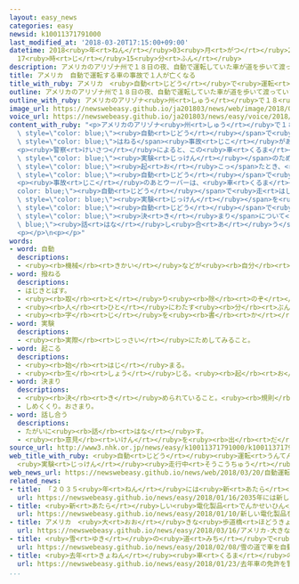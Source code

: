 ```yaml
---
layout: easy_news
categories: easy
newsid: k10011371791000
last_modified_at: '2018-03-20T17:15:00+09:00'
datetime: 2018<ruby>年<rt>ねん</rt></ruby>03<ruby>月<rt>がつ</rt></ruby>20<ruby>日<rt>にち</rt></ruby>
  17<ruby>時<rt>じ</rt></ruby>15<ruby>分<rt>ふん</rt></ruby>
description: アメリカのアリゾナ州で１８日の夜、自動で運転していた車が道を歩いて渡っていた女性をはねる事故がありました。
title: アメリカ　自動で運転する車の事故で１人が亡くなる
title_with_ruby: アメリカ　<ruby>自動<rt>じどう</rt></ruby>で<ruby>運転<rt>うんてん</rt></ruby>する<ruby>車<rt>くるま</rt></ruby>の<ruby>事故<rt>じこ</rt></ruby>で<ruby>１人<rt>ひとり</rt></ruby>が<ruby>亡<rt>な</rt></ruby>くなる
outline: アメリカのアリゾナ州で１８日の夜、自動で運転していた車が道を歩いて渡っていた女性をはねる事故がありました。
outline_with_ruby: アメリカのアリゾナ<ruby>州<rt>しゅう</rt></ruby>で１８<ruby>日<rt>にち</rt></ruby>の<ruby>夜<rt>よる</rt></ruby>、<ruby>自動<rt>じどう</rt></ruby>で<ruby>運転<rt>うんてん</rt></ruby>していた<ruby>車<rt>くるま</rt></ruby>が<ruby>道<rt>みち</rt></ruby>を<ruby>歩<rt>ある</rt></ruby>いて<ruby>渡<rt>わた</rt></ruby>っていた<ruby>女性<rt>じょせい</rt></ruby>をはねる<ruby>事故<rt>じこ</rt></ruby>がありました。
image_url: https://newswebeasy.github.io/ja201803/news/web/image/2018/03/20/K10011371791_1803200615_1803200618_01_03.jpg
voice_url: https://newswebeasy.github.io/ja201803/news/easy/voice/2018/03/20/k10011371791000.mp3
content_with_ruby: "<p>アメリカのアリゾナ<ruby>州<rt>しゅう</rt></ruby>で１８<ruby>日<rt>にち</rt></ruby>の<ruby>夜<rt>よる</rt></ruby>、<span\
  \ style=\"color: blue;\"><ruby>自動<rt>じどう</rt></ruby></span>で<ruby>運転<rt>うんてん</rt></ruby>していた<ruby>車<rt>くるま</rt></ruby>が<ruby>道<rt>みち</rt></ruby>を<ruby>歩<rt>ある</rt></ruby>いて<ruby>渡<rt>わた</rt></ruby>っていた<ruby>女性<rt>じょせい</rt></ruby>を<span\
  \ style=\"color: blue;\">はねる</span><ruby>事故<rt>じこ</rt></ruby>がありました。この<ruby>女性<rt>じょせい</rt></ruby>は<ruby>亡<rt>な</rt></ruby>くなりました。</p>\n\
  <p><ruby>警察<rt>けいさつ</rt></ruby>によると、この<ruby>車<rt>くるま</rt></ruby>はウーバーという<ruby>会社<rt>かいしゃ</rt></ruby>が<span\
  \ style=\"color: blue;\"><ruby>実験<rt>じっけん</rt></ruby></span>のために<ruby>走<rt>はし</rt></ruby>らせていました。<ruby>事故<rt>じこ</rt></ruby>が<span\
  \ style=\"color: blue;\"><ruby>起<rt>お</rt></ruby>こっ</span>たとき、<ruby>運転<rt>うんてん</rt></ruby><ruby>席<rt>せき</rt></ruby>には<ruby>人<rt>ひと</rt></ruby>が<ruby>座<rt>すわ</rt></ruby>っていました。アメリカのテレビなどは、<span\
  \ style=\"color: blue;\"><ruby>自動<rt>じどう</rt></ruby></span>で<ruby>運転<rt>うんてん</rt></ruby>する<ruby>車<rt>くるま</rt></ruby>の<ruby>事故<rt>じこ</rt></ruby>で<ruby>初<rt>はじ</rt></ruby>めて<ruby>人<rt>ひと</rt></ruby>が<ruby>亡<rt>な</rt></ruby>くなったと<ruby>伝<rt>つた</rt></ruby>えています。</p>\n\
  <p><ruby>事故<rt>じこ</rt></ruby>のあとウーバーは、<ruby>車<rt>くるま</rt></ruby>を<span style=\"\
  color: blue;\"><ruby>自動<rt>じどう</rt></ruby></span>で<ruby>走<rt>はし</rt></ruby>らせる<span\
  \ style=\"color: blue;\"><ruby>実験<rt>じっけん</rt></ruby></span>を<ruby>普通<rt>ふつう</rt></ruby>の<ruby>道<rt>みち</rt></ruby>で<ruby>行<rt>おこな</rt></ruby>うことを<ruby>中止<rt>ちゅうし</rt></ruby>すると<ruby>言<rt>い</rt></ruby>いました。これから<span\
  \ style=\"color: blue;\"><ruby>自動<rt>じどう</rt></ruby></span>で<ruby>運転<rt>うんてん</rt></ruby>する<ruby>車<rt>くるま</rt></ruby>の<ruby>安全<rt>あんぜん</rt></ruby>や<span\
  \ style=\"color: blue;\"><ruby>決<rt>き</rt></ruby>まり</span>について<span style=\"color:\
  \ blue;\"><ruby>話<rt>はな</rt></ruby>し<ruby>合<rt>あ</rt></ruby>う</span><ruby>必要<rt>ひつよう</rt></ruby>がありそうです。</p>\n\
  <p></p>\n<p></p>"
words:
- word: 自動
  descriptions:
  - <ruby><rb>機械</rb><rt>きかい</rt></ruby>などが<ruby><rb>自分</rb><rt>じぶん</rt></ruby>の<ruby><rb>力</rb><rt>ちから</rt></ruby>で<ruby><rb>動</rb><rt>うご</rt></ruby>くこと。
- word: 撥ねる
  descriptions:
  - はじきとばす。
  - <ruby><rb>取</rb><rt>と</rt></ruby>り<ruby><rb>除</rb><rt>のぞ</rt></ruby>く。
  - <ruby><rb>人</rb><rt>ひと</rt></ruby>にわたす<ruby><rb>分</rb><rt>ぶん</rt></ruby>の<ruby><rb>一部分</rb><rt>いちぶぶん</rt></ruby>を<ruby><rb>自分</rb><rt>じぶん</rt></ruby>が<ruby><rb>取</rb><rt>と</rt></ruby>る。
  - <ruby><rb>字</rb><rt>じ</rt></ruby>を<ruby><rb>書</rb><rt>か</rt></ruby>くとき、<ruby><rb>線</rb><rt>せん</rt></ruby>の<ruby><rb>終</rb><rt>お</rt></ruby>わりをはらい<ruby><rb>上</rb><rt>あ</rt></ruby>げる。
- word: 実験
  descriptions:
  - <ruby><rb>実際</rb><rt>じっさい</rt></ruby>にためしてみること。
- word: 起こる
  descriptions:
  - <ruby><rb>始</rb><rt>はじ</rt></ruby>まる。
  - <ruby><rb>生</rb><rt>しょう</rt></ruby>じる。<ruby><rb>起</rb><rt>お</rt></ruby>きる。
- word: 決まり
  descriptions:
  - <ruby><rb>決</rb><rt>き</rt></ruby>められていること。<ruby><rb>規則</rb><rt>きそく</rt></ruby>。<ruby><rb>習慣</rb><rt>しゅうかん</rt></ruby>。
  - しめくくり。おさまり。
- word: 話し合う
  descriptions:
  - たがいに<ruby><rb>話</rb><rt>はな</rt></ruby>す。
  - <ruby><rb>意見</rb><rt>いけん</rt></ruby>を<ruby><rb>出</rb><rt>だ</rt></ruby>し<ruby><rb>合</rb><rt>あ</rt></ruby>う。
source_url: http://www3.nhk.or.jp/news/easy/k10011371791000/k10011371791000.html
web_title_with_ruby: <ruby>自動<rt>じどう</rt></ruby><ruby>運転<rt>うんてん</rt></ruby> <ruby>全米<rt>ぜんべい</rt></ruby><ruby>初<rt>はつ</rt></ruby>の<ruby>死亡<rt>しぼう</rt></ruby><ruby>事故<rt>じこ</rt></ruby>
  <ruby>実験<rt>じっけん</rt></ruby><ruby>走行中<rt>そうこうちゅう</rt></ruby>
web_news_url: https://newswebeasy.github.io/news/web/2018/03/20/自動運転-全米初の死亡事故-実験走行中
related_news:
- title: 「２０３５<ruby>年<rt>ねん</rt></ruby>には<ruby>新<rt>あたら</rt></ruby>しい<ruby>車<rt>くるま</rt></ruby>の２３％が<ruby>自動<rt>じどう</rt></ruby><ruby>運転<rt>うんてん</rt></ruby>の<ruby>車<rt>くるま</rt></ruby>になる」
  url: https://newswebeasy.github.io/news/easy/2018/01/16/2035年には新しい車の23が自動運転の車になる
- title: <ruby>新<rt>あたら</rt></ruby>しい<ruby>電化製品<rt>でんかせいひん</rt></ruby>を<ruby>紹介<rt>しょうかい</rt></ruby>するイベントがアメリカで<ruby>始<rt>はじ</rt></ruby>まる
  url: https://newswebeasy.github.io/news/easy/2018/01/10/新しい電化製品を紹介するイベントがアメリカで始まる
- title: アメリカ　<ruby>大<rt>おお</rt></ruby>きな<ruby>歩道橋<rt>ほどうきょう</rt></ruby>が<ruby>車<rt>くるま</rt></ruby>に<ruby>落<rt>お</rt></ruby>ちて４<ruby>人<rt>にん</rt></ruby>が<ruby>亡<rt>な</rt></ruby>くなる
  url: https://newswebeasy.github.io/news/easy/2018/03/16/アメリカ-大きな歩道橋が車に落ちて4人が亡くなる
- title: <ruby>雪<rt>ゆき</rt></ruby>の<ruby>道<rt>みち</rt></ruby>で<ruby>車<rt>くるま</rt></ruby>を<ruby>自動<rt>じどう</rt></ruby>で<ruby>運転<rt>うんてん</rt></ruby>する<ruby>実験<rt>じっけん</rt></ruby>　<ruby>人工衛星<rt>じんこうえいせい</rt></ruby>を<ruby>使<rt>つか</rt></ruby>う
  url: https://newswebeasy.github.io/news/easy/2018/02/08/雪の道で車を自動で運転する実験-人工衛星を使う
- title: <ruby>去年<rt>きょねん</rt></ruby><ruby>車<rt>くるま</rt></ruby>の<ruby>免許<rt>めんきょ</rt></ruby>を<ruby>警察<rt>けいさつ</rt></ruby>に<ruby>返<rt>かえ</rt></ruby>した７５<ruby>歳<rt>さい</rt></ruby><ruby>以上<rt>いじょう</rt></ruby>の<ruby>人<rt>ひと</rt></ruby>は２５<ruby>万<rt>まん</rt></ruby><ruby>人<rt>にん</rt></ruby>
  url: https://newswebeasy.github.io/news/easy/2018/01/23/去年車の免許を警察に返した75歳以上の人は25万人
...
```

